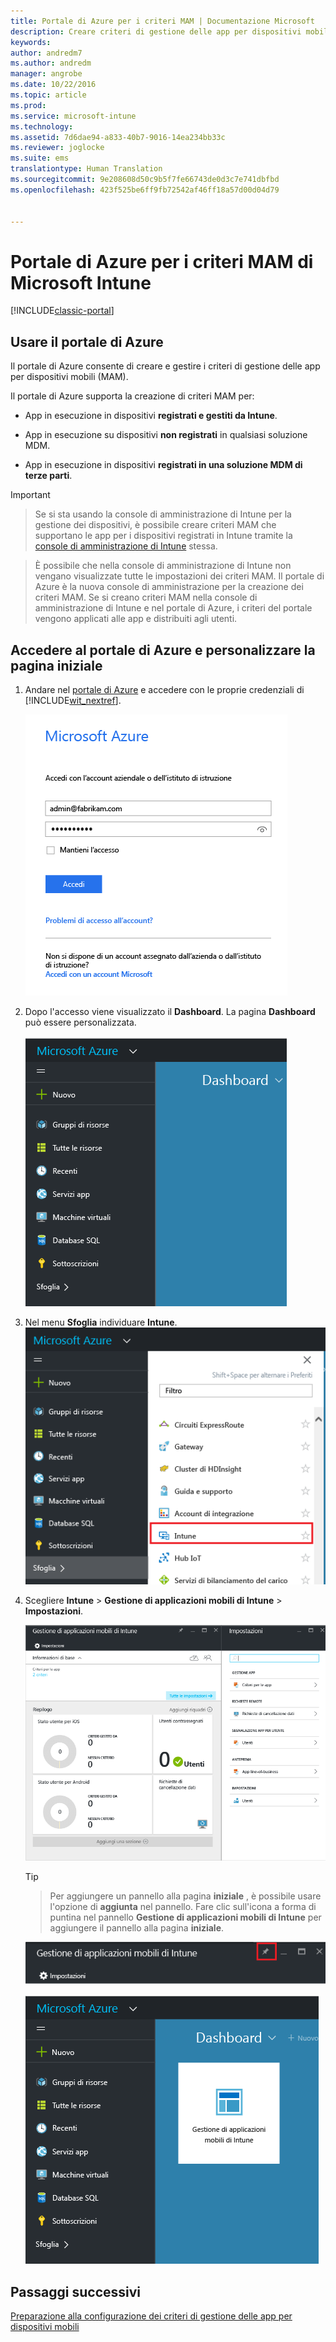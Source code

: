 ```yaml
---
title: Portale di Azure per i criteri MAM | Documentazione Microsoft
description: Creare criteri di gestione delle app per dispositivi mobili tramite il portale di Azure. I criteri creati possono essere applicati ai dispositivi con o senza registrazione in Intune.
keywords: 
author: andredm7
ms.author: andredm
manager: angrobe
ms.date: 10/22/2016
ms.topic: article
ms.prod: 
ms.service: microsoft-intune
ms.technology: 
ms.assetid: 7d6dae94-a833-40b7-9016-14ea234bb33c
ms.reviewer: joglocke
ms.suite: ems
translationtype: Human Translation
ms.sourcegitcommit: 9e208608d50c9b5f7fe66743de0d3c7e741dbfbd
ms.openlocfilehash: 423f525be6ff9fb72542af46ff18a57d00d04d79


---
```


# <a name="azure-portal-for-microsoft-intune-mam-policies"></a>Portale di Azure per i criteri MAM di Microsoft Intune

[!INCLUDE[classic-portal](../includes/classic-portal.md)]

## <a name="use-the-azure-portal"></a>Usare il portale di Azure
Il portale di Azure consente di creare e gestire i criteri di gestione delle app per dispositivi mobili (MAM).

Il portale di Azure supporta la creazione di criteri MAM per:
- App in esecuzione in dispositivi **registrati e gestiti da Intune**.

- App in esecuzione su dispositivi **non registrati** in qualsiasi soluzione MDM.
- App in esecuzione in dispositivi **registrati in una soluzione MDM di terze parti**.

>[!IMPORTANT]


> Se si sta usando la console di amministrazione di Intune per la gestione dei dispositivi, è possibile creare criteri MAM che supportano le app per i dispositivi registrati in Intune tramite la [console di amministrazione di Intune](configure-and-deploy-mobile-application-management-policies-in-the-microsoft-intune-console.md) stessa.

> È possibile che nella console di amministrazione di Intune non vengano visualizzate tutte le impostazioni dei criteri MAM. Il portale di Azure è la nuova console di amministrazione per la creazione dei criteri MAM. Se si creano criteri MAM nella console di amministrazione di Intune e nel portale di Azure, i criteri del portale vengono applicati alle app e distribuiti agli utenti.


## <a name="sign-in-to-the-azure-portal-and-customize-your-start-page"></a>Accedere al portale di Azure e personalizzare la pagina iniziale

1.  Andare nel [portale di Azure](https://portal.azure.com) e accedere con le proprie credenziali di [!INCLUDE[wit_nextref](../includes/wit_nextref_md.md)].

    ![Schermata della pagina di accesso al portale di Azure](../media/AppManagement/AzurePortal_MAMSigninPage.png)

2.  Dopo l'accesso viene visualizzato il **Dashboard**. La pagina **Dashboard** può essere personalizzata.

    ![Schermata del dashboard del portale di Azure](../media/AppManagement/AzurePortal_MAMStartboard_NoMAM.png)

3.  Nel menu **Sfoglia** individuare **Intune**.![Screenshot del menu Sfoglia con Intune evidenziato](../media/AppManagement/AzurePortal_MAM_Browse_Intune.png)

4.  Scegliere **Intune** > **Gestione di applicazioni mobili di Intune** > **Impostazioni**.

    ![Schermata del pannello Gestione di applicazioni mobili di Intune](../media/AppManagement/AzurePortal_MAM_Mainblade.png)

    > [!TIP]

    > Per aggiungere un pannello alla pagina **iniziale** , è possibile usare l'opzione di **aggiunta** nel pannello. Fare clic sull'icona a forma di puntina nel pannello **Gestione di applicazioni mobili di Intune** per aggiungere il pannello alla pagina **iniziale**.

    ![Schermata del pannello Gestione di applicazioni mobili di Intune con l'icona della puntina evidenziata](../media/AppManagement/AzurePortal_MAM_PinBladeAction.png)

    ![Schermata del dashboard con il riquadro di Intune bloccato](../media/AppManagement/AzurePortal_MAM_Startboard_withMAM.png)
## <a name="next-steps"></a>Passaggi successivi
[Preparazione alla configurazione dei criteri di gestione delle app per dispositivi mobili](get-ready-to-configure-mobile-app-management-policies-with-microsoft-intune.md)



<!--HONumber=Dec16_HO3-->


